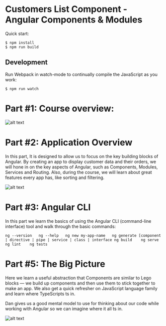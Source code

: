 # Customers List Component - Angular Components & Modules

Quick start:

```
$ npm install
$ npm run build
````

## Development

Run Webpack in watch-mode to continually compile the JavaScript as you work:

```
$ npm run watch
```
 
# Part #1: Course overview:

![alt text](https://github.com/AhmedAbdelfattah0/customers/blob/master/overview.jpg)

 
# Part #2: Application Overview


In this part, It is designed to allow us to focus on the key building blocks of Angular. By creating an app to display customer data and their orders, we will hone in on the key aspects of Angular, such as Components, Modules, Services and Routing. Also, during the course, we will learn about great features every app has, like sorting and 	filtering.



 ![alt text](https://github.com/AhmedAbdelfattah0/customers/blob/master/Application%20Overview.jpg)
 



# Part #3: Angular CLI
In this part we learn the basics of using the Angular CLI (command-line interface) tool and walk through the basic commands:
  
```
ng --version   ng --help   ng new my-app-name   ng generate [component | directive | pipe | service | class | interface ng build    ng serve   ng lint    ng tests 
```

 

 
# Part #5: The Big Picture
Here we learn a useful abstraction that Components are similar to Lego blocks — we build up components and then use them to stick together to make an app. We also get a quick refresher on JavaScript language family and learn where TypeScripts 	ts in.
 
Dan gives us a good mental model to use for thinking about our code while working with Angular so we can imagine where it all 	ts in.


![alt text](https://github.com/AhmedAbdelfattah0/customers/blob/master/The%20big%20Picture.jpg)
 
